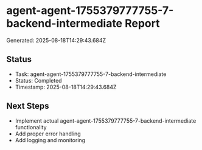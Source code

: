 # agent-agent-1755379777755-7-backend-intermediate Report

Generated: 2025-08-18T14:29:43.684Z

## Status
- Task: agent-agent-1755379777755-7-backend-intermediate
- Status: Completed
- Timestamp: 2025-08-18T14:29:43.684Z

## Next Steps
- Implement actual agent-agent-1755379777755-7-backend-intermediate functionality
- Add proper error handling
- Add logging and monitoring
